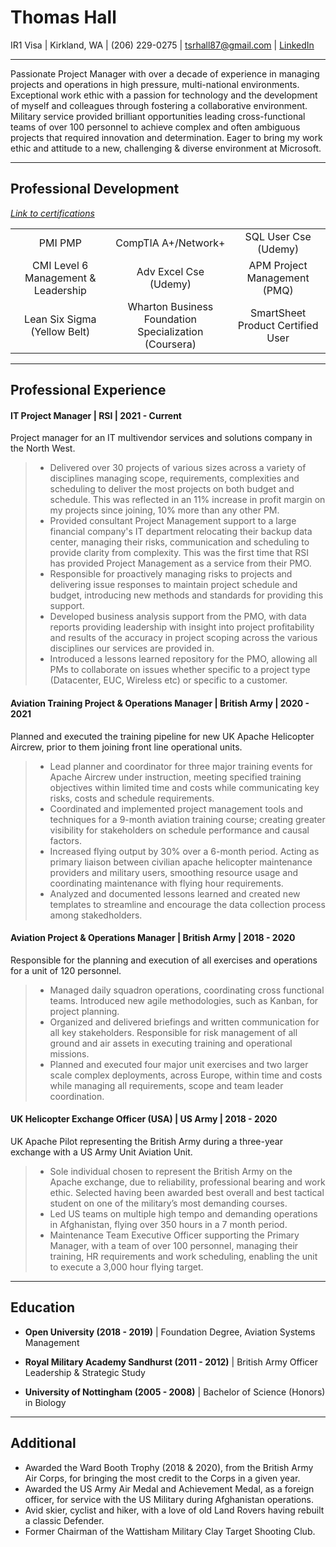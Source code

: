  # Thomas Hall

IR1 Visa | Kirkland, WA | (206) 229-0275 | tsrhall87@gmail.com | [LinkedIn](https://www.linkedin.com/in/tsrhall/)

---

Passionate Project Manager with over a decade of experience in managing projects and operations in high pressure, multi-national environments. Exceptional work ethic with a passion for technology and the development of myself and colleagues through fostering a collaborative environment. Military service provided brilliant opportunities leading cross-functional teams of over 100 personnel to achieve complex and often ambiguous projects that required innovation and determination. Eager to bring my work ethic and attitude to a new, challenging & diverse environment at Microsoft.

---

## Professional Development 
*[Link to certifications](https://1drv.ms/u/s!AhiHKHWaEtD-gREnD43GaYiCqNNm?e=UG2TnH)*

||||
|:---:|:---:|:---:|
|PMI PMP|CompTIA A+/Network+|SQL User Cse (Udemy)|
|CMI Level 6 Management & Leadership|Adv Excel Cse (Udemy)|APM Project Management (PMQ)|
|Lean Six Sigma (Yellow Belt)|Wharton Business Foundation Specialization (Coursera)|SmartSheet Product Certified User|

---

## Professional Experience


#### IT Project Manager | RSI | 2021 - Current
Project manager for an IT multivendor services and solutions company in the North West.

> *	Delivered over 30 projects of various sizes across a variety of disciplines managing scope, requirements, complexities and  scheduling to deliver the most projects on both budget and schedule. This was reflected in an 11% increase in profit margin on my projects since joining, 10% more than any other PM.
> *	Provided consultant Project Management support to a large financial company's IT department relocating their backup data center, managing their risks, communication and scheduling to provide clarity from complexity. This was the first time that RSI has provided Project Management as a service from their PMO.
> *	Responsible for proactively managing risks to projects and delivering issue responses to maintain project schedule and budget, introducing new methods and standards for providing this support.
> *	Developed business analysis support from the PMO, with data reports providing leadership with insight into project profitability and results of the accuracy in project scoping across the various disciplines our services are provided in. 
> *	Introduced a lessons learned repository for the PMO, allowing all PMs to collaborate on issues whether specific to a project type (Datacenter, EUC, Wireless etc) or specific to a customer.


#### Aviation Training Project & Operations Manager | British Army | 2020 - 2021
Planned and executed the training pipeline for new UK Apache Helicopter Aircrew, prior to them joining front line operational units.

> *	Lead planner and coordinator for three major training events for Apache Aircrew under instruction, meeting specified training objectives within limited time and costs while communicating key risks, costs and schedule requirements. 
> *	Coordinated and implemented project management tools and techniques for a 9-month aviation training course; creating greater visibility for stakeholders on schedule performance and causal factors. 
> *	Increased flying output by 30% over a 6-month period. Acting as primary liaison between civilian apache helicopter maintenance providers and military users, smoothing resource usage and coordinating maintenance with flying hour requirements.
> *	Analyzed and documented lessons learned and created new templates to streamline and encourage the data collection process among stakedholders.


#### Aviation Project & Operations Manager | British Army | 2018 - 2020
Responsible for the planning and execution of all exercises and operations for a unit of 120 personnel.

> *	Managed daily squadron operations, coordinating cross functional teams. Introduced new agile methodologies, such as Kanban, for project planning. 
> *	Organized and delivered briefings and written communication for all key stakeholders. Responsible for risk management of all ground and air assets in executing training and operational missions. 
> *	Planned and executed four major unit exercises and two larger scale complex deployments, across Europe, within time and costs while managing all requirements, scope and team leader coordination. 


#### UK Helicopter Exchange Officer (USA) | US Army | 2018 - 2020
UK Apache Pilot representing the British Army during a three-year exchange with a US Army Unit Aviation Unit.

> *	Sole individual chosen to represent the British Army on the Apache exchange, due to reliability, professional bearing and work ethic. Selected having been awarded best overall and best tactical student on one of the military’s most demanding courses.
> *	Led US teams on multiple high tempo and demanding operations in Afghanistan, flying over 350 hours in a 7 month period.
> *	Maintenance Team Executive Officer supporting the Primary Manager, with a team of over 100 personnel, managing their training, HR requirements and work scheduling, enabling the unit to execute a 3,000 hour flying target. 

---

## Education

*	**Open University (2018 - 2019)** | Foundation Degree, Aviation Systems Management

*	**Royal Military Academy Sandhurst (2011 - 2012)** | British Army Officer Leadership & Strategic Study  

*	**University of Nottingham (2005 - 2008)** | Bachelor of Science (Honors) in Biology

---

## Additional
*	Awarded the Ward Booth Trophy (2018 & 2020), from the British Army Air Corps, for bringing the most credit to the Corps in a given year.
*	Awarded the US Army Air Medal and Achievement Medal, as a foreign officer, for service with the US Military during Afghanistan operations.
*	Avid skier, cyclist and hiker, with a love of old Land Rovers having rebuilt a classic Defender.	
*	Former Chairman of the Wattisham Military Clay Target Shooting Club.	                                               


									               
